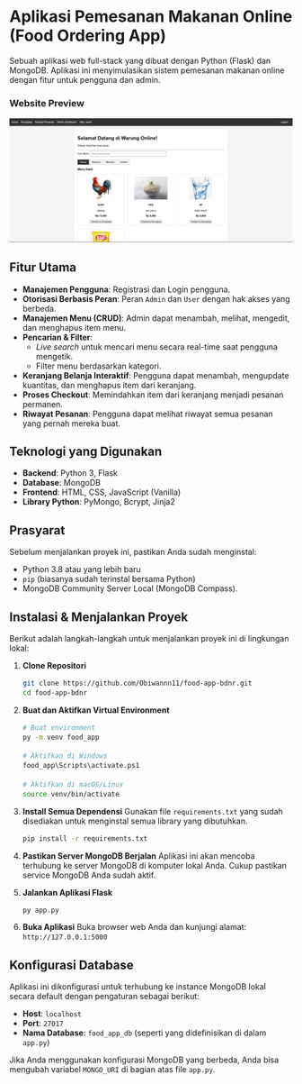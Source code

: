 # Aplikasi Pemesanan Makanan Online (Food Ordering App)

Sebuah aplikasi web full-stack yang dibuat dengan Python (Flask) dan MongoDB. Aplikasi ini menyimulasikan sistem pemesanan makanan online dengan fitur untuk pengguna dan admin.

### Website Preview
![](screenshot/home.png)

## Fitur Utama

-   **Manajemen Pengguna**: Registrasi dan Login pengguna.
-   **Otorisasi Berbasis Peran**: Peran `Admin` dan `User` dengan hak akses yang berbeda.
-   **Manajemen Menu (CRUD)**: Admin dapat menambah, melihat, mengedit, dan menghapus item menu.
-   **Pencarian & Filter**:
    -   *Live search* untuk mencari menu secara real-time saat pengguna mengetik.
    -   Filter menu berdasarkan kategori.
-   **Keranjang Belanja Interaktif**: Pengguna dapat menambah, mengupdate kuantitas, dan menghapus item dari keranjang.
-   **Proses Checkout**: Memindahkan item dari keranjang menjadi pesanan permanen.
-   **Riwayat Pesanan**: Pengguna dapat melihat riwayat semua pesanan yang pernah mereka buat.

## Teknologi yang Digunakan

-   **Backend**: Python 3, Flask
-   **Database**: MongoDB
-   **Frontend**: HTML, CSS, JavaScript (Vanilla)
-   **Library Python**: PyMongo, Bcrypt, Jinja2

## Prasyarat

Sebelum menjalankan proyek ini, pastikan Anda sudah menginstal:
-   Python 3.8 atau yang lebih baru
-   `pip` (biasanya sudah terinstal bersama Python)
-   MongoDB Community Server Local (MongoDB Compass).

## Instalasi & Menjalankan Proyek

Berikut adalah langkah-langkah untuk menjalankan proyek ini di lingkungan lokal:

1.  **Clone Repositori**
    ```bash
    git clone https://github.com/Obiwannn11/food-app-bdnr.git
    cd food-app-bdnr
    ```

2.  **Buat dan Aktifkan Virtual Environment**
    ```bash
    # Buat environment
    py -m venv food_app

    # Aktifkan di Windows
    food_app\Scripts\activate.ps1

    # Aktifkan di macOS/Linux
    source venv/bin/activate
    ```

3.  **Install Semua Dependensi**
    Gunakan file `requirements.txt` yang sudah disediakan untuk menginstal semua library yang dibutuhkan.
    ```bash
    pip install -r requirements.txt
    ```

4.  **Pastikan Server MongoDB Berjalan**
    Aplikasi ini akan mencoba terhubung ke server MongoDB di komputer lokal Anda. Cukup pastikan service MongoDB Anda sudah aktif.

5.  **Jalankan Aplikasi Flask**
    ```bash
    py app.py
    ```

6.  **Buka Aplikasi**
    Buka browser web Anda dan kunjungi alamat: `http://127.0.0.1:5000`

## Konfigurasi Database

Aplikasi ini dikonfigurasi untuk terhubung ke instance MongoDB lokal secara default dengan pengaturan sebagai berikut:

-   **Host**: `localhost`
-   **Port**: `27017`
-   **Nama Database**: `food_app_db` (seperti yang didefinisikan di dalam `app.py`)

Jika Anda menggunakan konfigurasi MongoDB yang berbeda, Anda bisa mengubah variabel `MONGO_URI` di bagian atas file `app.py`.
